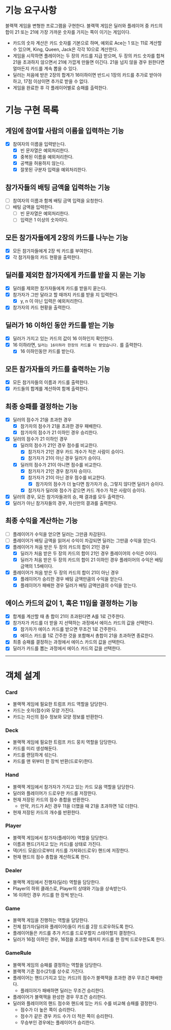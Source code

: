 # 기능 요구사항

블랙잭 게임을 변형한 프로그램을 구현한다. 블랙잭 게임은 딜러와 플레이어 중 카드의 합이 21 또는 21에 가장 가까운 숫자를 가지는 쪽이 이기는 게임이다.

- 카드의 숫자 계산은 카드 숫자를 기본으로 하며, 예외로 Ace는 1 또는 11로 계산할 수 있으며, King, Queen, Jack은 각각 10으로 계산한다.
- 게임을 시작하면 플레이어는 두 장의 카드를 지급 받으며, 두 장의 카드 숫자를 합쳐 21을 초과하지 않으면서 21에 가깝게 만들면 이긴다. 21을 넘지 않을 경우 원한다면 얼마든지 카드를 계속 뽑을 수 있다.
- 딜러는 처음에 받은 2장의 합계가 16이하이면 반드시 1장의 카드를 추가로 받아야 하고, 17점 이상이면 추가로 받을 수 없다.
- 게임을 완료한 후 각 플레이어별로 승패를 출력한다.

# 기능 구현 목록

## 게임에 참여할 사람의 이름을 입력하는 기능

- [X] 참여자의 이름을 입력받는다.
    - [X] 빈 문자열은 예외처리한다.
    - [X] 중복된 이름을 예외처리한다.
    - [X] 공백을 허용하지 않는다.
    - [X] 잘못된 구분자 입력을 예외처리한다.

## 참가자들의 배팅 금액을 입력하는 기능

- [ ] 참여자의 이름과 함께 배팅 금액 입력을 요청한다.
- [ ] 배팅 금액을 입력한다.
    - [ ] 빈 문자열은 예외처리한다.
    - [ ] 입력은 1 이상의 숫자이다.

## 모든 참가자들에게 2장의 카드를 나누는 기능

- [X] 모든 참가자들에게 2장 씩 카드를 부여한다.
- [X] 각 참가자들의 카드 현황을 출력한다.

## 딜러를 제외한 참가자에게 카드를 받을 지 묻는 기능

- [X] 딜러를 제외한 참가자들에게 카드를 받을지 묻는다.
- [X] 참가자가 그만 달라고 할 때까지 카드를 받을 지 입력한다.
    - [X] y, n 이 아닌 입력은 예외처리한다.
- [X] 참가자의 카드 현황을 출력한다.

## 딜러가 16 이하인 동안 카드를 받는 기능

- [X] 딜러가 가지고 있는 카드의 값이 16 이하인지 확인한다.
- [X] 16 이하라면, `딜러는 16이하라 한장의 카드를 더 받았습니다.` 를 출력한다.
    - [X] 16 이하인동안 카드를 받는다.

## 모든 참가자들의 카드를 출력하는 기능

- [X] 모든 참가자들의 이름과 카드를 출력한다.
- [X] 카드들의 합계를 계산하여 함께 출력한다.

## 최종 승패를 결정하는 기능

- [x] 딜러의 점수가 21을 초과한 경우
    - [x] 참가자의 점수가 21을 초과한 경우 패배한다.
    - [x] 참가자의 점수가 21 이하인 경우 승리한다.
- [x] 딜러의 점수가 21 이하인 경우
    - [x] 딜러의 점수가 21인 경우 점수를 비교한다.
        - [x] 참가자가 21인 경우 카드 개수가 적은 사람이 승이다.
        - [x] 참가자가 21이 아닌 경우 딜러가 승이다.
    - [x] 딜러의 점수가 21이 아니면 점수를 비교한다.
        - [x] 참가자가 21인 경우 참가자 승이다.
        - [x] 참가자가 21이 아닌 경우 점수를 비교한다.
            - [X] 참가자의 점수가 더 높다면 참가자가 승, 그렇지 않다면 딜러가 승이다.
        - [x] 참가자가 딜러와 점수가 같으면 카드 개수가 적은 사람이 승이다.
- [x] 딜러의 경우, 모든 참가자들과의 승, 패 결과를 모두 출력한다.
- [x] 딜러가 아닌 참가자들의 경우, 자신만의 결과를 출력한다.

## 최종 수익을 계산하는 기능

- [ ] 플레이어가 수익을 얻으면 딜러는 그만큼 차감된다.
- [ ] 플레이어가 배팅 금액을 읽어서 수익이 차감되면 딜러는 그만큼 수익을 얻는다.
- [x] 플레이어가 처음 받은 두 장의 카드의 합이 21인 경우
    - [x] 딜러가 처음 받은 두 장의 카드의 합이 21인 경우 플레이어의 수익은 0이다.
    - [x] 딜러가 처음 받은 두 장의 카드의 합이 21 이하인 경우 플레이어의 수익은 배팅 금액의 1.5배이다.
- [x] 플레이어가 처음 받은 두 장의 카드의 합이 21이 아닌 경우
    - [x] 플레이어가 승리한 경우 배팅 금액만큼의 수익을 얻는다.
    - [x] 플레이어가 패배한 경우 딜러가 배팅 금액만큼의 수익을 얻는다.

## 에이스 카드의 값이 1, 혹은 11임을 결정하는 기능

- [x] 합계를 계산할 때 총 합이 21이 초과된다면 A를 1로 간주한다.
- [x] 참가자가 카드를 더 받을 지 선택하는 과정에서 에이스 카드의 값을 선택한다.
    - [x] 참가자가 에이스 카드를 받으면 무조건 1로 간주한다.
    - [x] 에이스 카드를 1로 간주한 것을 포함해서 총합이 21을 초과하면 종료한다.
- [x] 최종 승패를 결정하는 과정에서 에이스 카드의 값을 선택한다.
- [x] 딜러가 카드를 뽑는 과정에서 에이스 카드의 값을 선택한다.

---

# 객체 설계

### Card

- 블랙잭 게임에 필요한 트럼프 카드 역할을 담당한다.
- 카드는 숫자(점수)와 모양 가진다.
- 카드는 자신의 점수 정보와 모양 정보를 반환한다.

### Deck

- 블랙잭 게임에 필요한 트럼프 카드 뭉치 역할을 담당한다.
- 카드를 미리 생성해둔다.
- 카드를 랜덤하게 섞는다.
- 카드를 맨 위부터 한 장씩 반환(드로우)한다.

### Hand

- 블랙잭 게임에서 참가자가 가지고 있는 카드 모음 역할을 담당한다.
- 딜러와 플레이어가 드로우한 카드를 저장한다.
- 현재 저장된 카드의 점수 총합을 반환한다.
    - 만약, 카드가 A인 경우 11을 더했을 때 21을 초과하면 1로 더한다.
- 현재 저장된 카드의 개수를 반환한다.

### Player

- 블랙잭 게임에서 참가자(플레이어) 역할을 담당한다.
- 이름과 핸드(가지고 있는 카드)를 상태로 가진다.
- 덱(카드 모음)으로부터 카드를 가져와(드로우) 핸드에 저장한다.
- 현재 핸드의 점수 총합을 계산하도록 한다.

### Dealer

- 블랙잭 게임에서 진행자(딜러) 역할을 담당한다.
- Player의 하위 클래스로, Player의 상태와 기능을 상속받는다.
- 16 이하인 경우 카드를 한 장씩 받는다.

### Game

- 블랙잭 게임을 진행하는 역할을 담당한다.
- 전체 참가자(딜러와 플레이어)들이 카드를 2장 드로우하도록 한다.
- 플레이어들은 카드를 추가 카드를 드로우할지 스테이할지 결정한다.
- 딜러가 16점 이하인 경우, 16점을 초과할 때까지 카드를 한 장씩 드로우한도록 한다.

### GameRule

- 블랙잭 게임의 승패를 결정하는 역할을 담당한다.
- 블랙잭 기준 점수(21)를 상수로 가진다.
- 플레이어는 핸드(가지고 있는 카드)의 점수가 블랙잭을 초과한 경우 무조건 패배한다.
    - 플레이어가 패배하면 딜러는 무조건 승리한다.
- 플레이어가 블랙잭을 완성한 경우 무조건 승리한다.
- 딜러와 플레이어의 핸드 점수와 핸드에 있는 카드 수를 비교해 승패를 결정한다.
    - 점수가 더 높은 쪽이 승리한다.
    - 점수가 같은 경우 카드 수가 더 적은 쪽이 승리한다.
    - 무승부인 경우에는 플레이어가 승리한다.

